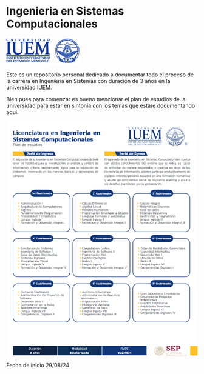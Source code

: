 # Ingenieria en Sistemas Computacionales

![Logo de la universidad](./assets/logo.png)

Este es un repositorio personal dedicado a documentar
todo el proceso de la carrera en Ingenieria en Sistemas
con duracion de 3 años en la universidad IUEM.

Bien pues para comenzar es bueno mencionar el plan de estudios
de la universidad para estar en sintonia con los temas que estare
documentando aqui.

![Plan de estudios](./assets/plan-de-estudiospng.png)

Fecha de inicio 29/08/24
